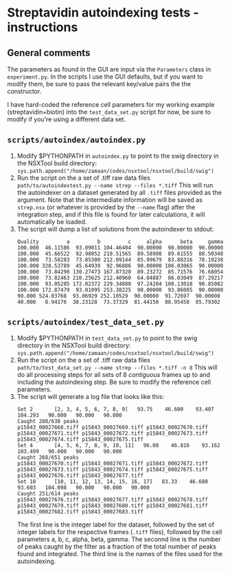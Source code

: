 # Streptavidin autoindexing tests - instructions

## General comments

The parameters as found in the GUI are input via the `Parameters` class in `experiment.py`. In the scripts I use the GUI defaults, but if you want to modify them, be sure to pass the relevant key/value pairs the the constructor.

I have hard-coded the reference cell parameters for my working example (streptavidin+biotin) into the `test_data_set.py` script for now, be sure to modify if you're using a different data set.

## `scripts/autoindex/autoindex.py`

1. Modify $PYTHONPATH in `autoindex.py` to point to the swig directory in the NSXTool build directory:
   `sys.path.append("/home/zamaan/codes/nsxtool/nsxtool/build/swig")`
2. Run the script on the a set of .tiff raw data files
   ```path/to/autoindextest.py --name strep --files *.tiff```
   This will run the autoindexer on a dataset generated by all `.tiff` files provided as the argument. Note that the intermediate information will be saved as `strep.nsx` (or whatever is provided by the `--name` flag) after the integration step, and if this file is found for later calculations, it will automatically be loaded.
3. The script will dump a list of solutions from the autoindexer to stdout:
	```
   Quality         a         b         c     alpha      beta     gamma
   100.000  46.11586  93.09011 104.46404  90.00000  90.00000  90.00000
   100.000  45.66522  92.98052 210.51565  89.58908  89.61555  88.50348
   100.000  73.58283  73.85300 212.09144  85.99679  83.88316  78.19238
   100.000 328.53789  45.64939  92.96886  90.00000 106.03065  90.00000
   100.000  73.84290 130.27473 167.87320  89.23272  85.71576  76.68054
   100.000  73.82463 210.25625 212.40960  64.04887  86.03049  87.29217
   100.000  93.05285 172.02372 229.34880  97.24204 100.13018  90.85082
   100.000 172.87479  93.01095 253.38225  90.00000  93.86085  90.00000
    90.000 524.03768  93.06929 252.10529  90.00000  91.72697  90.00000
    40.000   8.94176  38.23128  73.37329  81.44158  88.95458  85.79302
	```

## `scripts/autoindex/test_data_set.py`

1. Modify $PYTHONPATH in `test_data_set.py` to point to the swig directory in the NSXTool build directory:
   ```sys.path.append("/home/zamaan/codes/nsxtool/nsxtool/build/swig")```
2. Run the script on the a set of .tiff raw data files
   ```path/to/test_data_set.py --name strep --files *.tiff -n 8```
   This will do all processing steps for all sets of 8 *contiguous* frames up to and including the autoindexing step. Be sure to modify the reference cell parameters.
3. The script will generate a log file that looks like this:
	```
	Set 2       [2, 3, 4, 5, 6, 7, 8, 9]   93.75    46.600    93.407   104.293   90.000   90.000   90.000
	Caught 288/638 peaks
	p15843_00027668.tiff p15843_00027669.tiff p15843_00027670.tiff p15843_00027671.tiff p15843_00027672.tiff p15843_00027673.tiff p15843_00027674.tiff p15843_00027675.tiff
	Set 4       [4, 5, 6, 7, 8, 9, 10, 11]   96.08    46.816    93.162   103.499   90.000   90.000   90.000
	Caught 268/651 peaks
	p15843_00027670.tiff p15843_00027671.tiff p15843_00027672.tiff p15843_00027673.tiff p15843_00027674.tiff p15843_00027675.tiff p15843_00027676.tiff p15843_00027677.tiff
	Set 10      [10, 11, 12, 13, 14, 15, 16, 17]   83.33    46.680    93.603   104.098   90.000   90.000   90.000
	Caught 251/614 peaks
	p15843_00027676.tiff p15843_00027677.tiff p15843_00027678.tiff p15843_00027679.tiff p15843_00027680.tiff p15843_00027681.tiff p15843_00027682.tiff p15843_00027683.tiff
	```
	The first line is the integer label for the dataset, followed by the set of integer labels for the respective frames (`.tiff` files), followed by the cell parameters a, b, c, alpha, beta, gamma. The seconnd line is the number of peaks caught by the filter as a fraction of the total number of peaks found and integrated. The third line is the names of the files used for the autoindexing.
